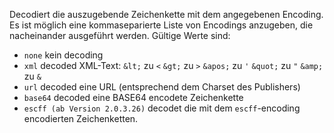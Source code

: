 Decodiert die auszugebende Zeichenkette mit dem angegebenen Encoding. Es ist möglich eine kommaseparierte Liste von Encodings anzugeben, die nacheinander ausgeführt werden. Gültige Werte sind:
- `none` kein decoding
- `xml` decoded XML-Text:
    `&lt;` zu `<`
    `&gt;` zu `>`
    `&apos;` zu `'`
    `&quot;` zu `"`
    `&amp;` zu `&`
- `url` decoded eine URL (entsprechend dem Charset des Publishers)
- `base64` decoded eine BASE64 encodete Zeichenkette
- `escff (ab Version 2.0.3.26)` decodet die mit dem `escff`-encoding encodierten Zeichenketten.